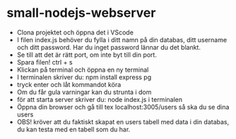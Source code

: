 # small-nodejs-webserver

- Clona projektet och öppna det i VScode
- I filen index.js behöver du fylla i ditt namn på din databas, ditt username och ditt password. Har du inget password lännar du det blankt.
- Se till att det är rätt port, om inte byt till din port.
- Spara filen! ctrl + s
- Klickan på terminal och öppna en ny terminal
- I terminalen skriver du: npm install express pg 
- tryck enter och låt kommandot köra
- Om du får gula varningar kan du strunta i dom
- för att starta server skriver du: node index.js i terminalen
- Öppna din browser och gå till tex localhost:3005/users så ska du se dina users
- OBS! kröver att du faktiskt skapat en users tabell med data i din databas, du kan testa med en tabell som du har.
